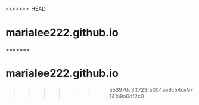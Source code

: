 <<<<<<< HEAD
# marialee222.github.io
=======
# marialee222.github.io
>>>>>>> 553976c3ff723f5004ae9c54ce97141a9a0df2c0

